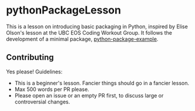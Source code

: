 # pythonPackageLesson

This is a lesson on introducing basic packaging in Python, inspired by Elise Olson's lesson at the UBC EOS Coding Workout Group. It follows the development of a minimal package, [python-package-example](https://github.com/BillMills/python-package-example).

## Contributing

Yes please! Guidelines:

 - This is a beginner's lesson. Fancier things should go in a fancier lesson.
 - Max 500 words per PR please.
 - Please open an issue or an empty PR first, to discuss large or controversial changes.
